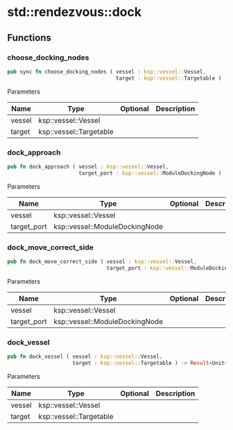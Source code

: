 # std::rendezvous::dock



## Functions


### choose_docking_nodes

```rust
pub sync fn choose_docking_nodes ( vessel : ksp::vessel::Vessel,
                                   target : ksp::vessel::Targetable ) -> Result<(target_port : ksp::vessel::ModuleDockingNode, vessel_port : ksp::vessel::ModuleDockingNode)>
```



Parameters

Name | Type | Optional | Description
--- | --- | --- | ---
vessel | ksp::vessel::Vessel |  | 
target | ksp::vessel::Targetable |  | 

### dock_approach

```rust
pub fn dock_approach ( vessel : ksp::vessel::Vessel,
                       target_port : ksp::vessel::ModuleDockingNode ) -> Result<Unit>
```



Parameters

Name | Type | Optional | Description
--- | --- | --- | ---
vessel | ksp::vessel::Vessel |  | 
target_port | ksp::vessel::ModuleDockingNode |  | 

### dock_move_correct_side

```rust
pub fn dock_move_correct_side ( vessel : ksp::vessel::Vessel,
                                target_port : ksp::vessel::ModuleDockingNode ) -> Result<Unit>
```



Parameters

Name | Type | Optional | Description
--- | --- | --- | ---
vessel | ksp::vessel::Vessel |  | 
target_port | ksp::vessel::ModuleDockingNode |  | 

### dock_vessel

```rust
pub fn dock_vessel ( vessel : ksp::vessel::Vessel,
                     target : ksp::vessel::Targetable ) -> Result<Unit>
```



Parameters

Name | Type | Optional | Description
--- | --- | --- | ---
vessel | ksp::vessel::Vessel |  | 
target | ksp::vessel::Targetable |  | 
